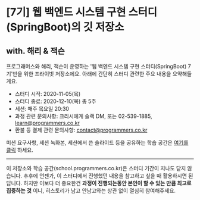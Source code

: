 # [7기] 웹 백엔드 시스템 구현 스터디(SpringBoot)의 깃 저장소
## with. 해리 & 잭슨

프로그래머스와 해리, 잭슨이 운영하는 '웹 백엔드 시스템 구현 스터디(SpringBoot) 7기'반을 위한 프라이빗 저장소에요. 
아래에 간단히 스터디 관련한 주요 내용을 요약해둘게요.

- 스터디 시작: 2020-11-05(목)
- 스터디 종료: 2020-12-10(목) 총 5주
- 세션: 매주 목요일 20:30
- 과정 관련 문의사항: 크리시에게 슬랙 DM, 또는 02-539-1885, learn@programmers.co.kr
- 환불 등 결제 관련 문의사항: contact@programmers.co.kr

미션 요구사항, 세션 녹화본, 세션에서 쓴 슬라이드 등을 공유하는 학습 공간은 [여기를 클릭](https://school.programmers.co.kr/courses/10963) 하세요.

----

이 저장소와 학습 공간(school.programmers.co.kr)은 스터디 기간이 지나도 닫지 않습니다. 추후에 언젠가, 이 스터디에서 진행했던 내용을 참고하고 싶을 때 활용하시면 된답니다. 하지만 이보다 더 중요한건 **과정이 진행되는동안 본인이 할 수 있는 만큼 최고로 집중하는 것** 이니, 히스토리가 남고 안남고와는 상관 없이 열심히 참여해주세요.

